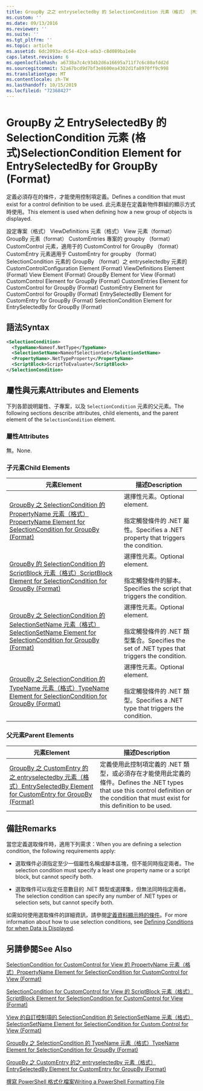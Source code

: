 ```yaml
---
title: GroupBy 之之 entryselectedby 的 SelectionCondition 元素（格式） |Microsoft Docs
ms.custom: ''
ms.date: 09/13/2016
ms.reviewer: ''
ms.suite: ''
ms.tgt_pltfrm: ''
ms.topic: article
ms.assetid: 6dc2093a-dc54-42c4-ada3-c8d089ba1e8e
caps.latest.revision: 6
ms.openlocfilehash: a6738a7c4c934b2d6a16695a711f7c6c80afdd2d
ms.sourcegitcommit: 52a67bcd9d7bf3e8600ea4302d1fa8970ff9c998
ms.translationtype: MT
ms.contentlocale: zh-TW
ms.lasthandoff: 10/15/2019
ms.locfileid: "72368427"
---
```

# <a name="selectioncondition-element-for-entryselectedby-for-groupby-format"></a><span data-ttu-id="6be58-102">GroupBy 之 EntrySelectedBy 的 SelectionCondition 元素 (格式)</span><span class="sxs-lookup"><span data-stu-id="6be58-102">SelectionCondition Element for EntrySelectedBy for GroupBy (Format)</span></span>

<span data-ttu-id="6be58-103">定義必須存在的條件，才能使用控制項定義。</span><span class="sxs-lookup"><span data-stu-id="6be58-103">Defines a condition that must exist for a control definition to be used.</span></span> <span data-ttu-id="6be58-104">此元素是在定義新物件群組的顯示方式時使用。</span><span class="sxs-lookup"><span data-stu-id="6be58-104">This element is used when defining how a new group of objects is displayed.</span></span>

<span data-ttu-id="6be58-105">設定專案（格式） ViewDefinitions 元素（格式） View 元素（format） GroupBy 元素（format） CustomEntries 專案的 groupby （format） CustomControl 元素，適用于的 CustomControl for GroupBy （format） CustomEntry 元素適用于 CustomEntry for groupby （format） SelectionCondition 元素的 GroupBy （format）之 entryselectedby 元素的 CustomControl</span><span class="sxs-lookup"><span data-stu-id="6be58-105">Configuration Element (Format) ViewDefinitions Element (Format) View Element (Format) GroupBy Element for View (Format) CustomControl Element for GroupBy (Format) CustomEntries Element for CustomControl for GroupBy (Format) CustomEntry Element for CustomControl for GroupBy (Format) EntrySelectedBy Element for CustomEntry for GroupBy (Format) SelectionCondition Element for EntrySelectedBy for GroupBy (Format)</span></span>

## <a name="syntax"></a><span data-ttu-id="6be58-106">語法</span><span class="sxs-lookup"><span data-stu-id="6be58-106">Syntax</span></span>

```xml
<SelectionCondition>
  <TypeName>Nameof.NetType</TypeName>
  <SelectionSetName>NameofSelectionSet</SelectionSetName>
  <PropertyName>.NetTypeProperty</PropertyName>
  <ScriptBlock>ScriptToEvaluate</ScriptBlock>
</SelectionCondition>
```

## <a name="attributes-and-elements"></a><span data-ttu-id="6be58-107">屬性與元素</span><span class="sxs-lookup"><span data-stu-id="6be58-107">Attributes and Elements</span></span>

<span data-ttu-id="6be58-108">下列各節說明屬性、子專案，以及 `SelectionCondition` 元素的父元素。</span><span class="sxs-lookup"><span data-stu-id="6be58-108">The following sections describe attributes, child elements, and the parent element of the `SelectionCondition` element.</span></span>

### <a name="attributes"></a><span data-ttu-id="6be58-109">屬性</span><span class="sxs-lookup"><span data-stu-id="6be58-109">Attributes</span></span>

<span data-ttu-id="6be58-110">無。</span><span class="sxs-lookup"><span data-stu-id="6be58-110">None.</span></span>

### <a name="child-elements"></a><span data-ttu-id="6be58-111">子元素</span><span class="sxs-lookup"><span data-stu-id="6be58-111">Child Elements</span></span>

|<span data-ttu-id="6be58-112">元素</span><span class="sxs-lookup"><span data-stu-id="6be58-112">Element</span></span>|<span data-ttu-id="6be58-113">描述</span><span class="sxs-lookup"><span data-stu-id="6be58-113">Description</span></span>|
|-------------|-----------------|
|[<span data-ttu-id="6be58-114">GroupBy 之 SelectionCondition 的 PropertyName 元素（格式）</span><span class="sxs-lookup"><span data-stu-id="6be58-114">PropertyName Element for SelectionCondition for GroupBy (Format)</span></span>](./propertyname-element-for-selectioncondition-for-groupby-format.md)|<span data-ttu-id="6be58-115">選擇性元素。</span><span class="sxs-lookup"><span data-stu-id="6be58-115">Optional element.</span></span><br /><br /> <span data-ttu-id="6be58-116">指定觸發條件的 .NET 屬性。</span><span class="sxs-lookup"><span data-stu-id="6be58-116">Specifies a .NET property that triggers the condition.</span></span>|
|[<span data-ttu-id="6be58-117">GroupBy 的 SelectionCondition 的 ScriptBlock 元素（格式）</span><span class="sxs-lookup"><span data-stu-id="6be58-117">ScriptBlock Element for SelectionCondition for GroupBy (Format)</span></span>](./scriptblock-element-for-selectioncondition-for-entryselectedby-for-groupby-format.md)|<span data-ttu-id="6be58-118">選擇性元素。</span><span class="sxs-lookup"><span data-stu-id="6be58-118">Optional element.</span></span><br /><br /> <span data-ttu-id="6be58-119">指定觸發條件的腳本。</span><span class="sxs-lookup"><span data-stu-id="6be58-119">Specifies the script that triggers the condition.</span></span>|
|[<span data-ttu-id="6be58-120">GroupBy 之 SelectionCondition 的 SelectionSetName 元素（格式）</span><span class="sxs-lookup"><span data-stu-id="6be58-120">SelectionSetName Element for SelectionCondition for GroupBy (Format)</span></span>](./selectionsetname-element-for-selectioncondition-for-groupby-format.md)|<span data-ttu-id="6be58-121">選擇性元素。</span><span class="sxs-lookup"><span data-stu-id="6be58-121">Optional element.</span></span><br /><br /> <span data-ttu-id="6be58-122">指定觸發條件的 .NET 類型集合。</span><span class="sxs-lookup"><span data-stu-id="6be58-122">Specifies the set of .NET types that triggers the condition.</span></span>|
|[<span data-ttu-id="6be58-123">GroupBy 之 SelectionCondition 的 TypeName 元素（格式）</span><span class="sxs-lookup"><span data-stu-id="6be58-123">TypeName Element for SelectionCondition for GroupBy  (Format)</span></span>](./typename-element-for-selectioncondition-for-groupby-format.md)|<span data-ttu-id="6be58-124">選擇性元素。</span><span class="sxs-lookup"><span data-stu-id="6be58-124">Optional element.</span></span><br /><br /> <span data-ttu-id="6be58-125">指定觸發條件的 .NET 類型。</span><span class="sxs-lookup"><span data-stu-id="6be58-125">Specifies a .NET type that triggers the condition.</span></span>|

### <a name="parent-elements"></a><span data-ttu-id="6be58-126">父元素</span><span class="sxs-lookup"><span data-stu-id="6be58-126">Parent Elements</span></span>

|<span data-ttu-id="6be58-127">元素</span><span class="sxs-lookup"><span data-stu-id="6be58-127">Element</span></span>|<span data-ttu-id="6be58-128">描述</span><span class="sxs-lookup"><span data-stu-id="6be58-128">Description</span></span>|
|-------------|-----------------|
|[<span data-ttu-id="6be58-129">GroupBy 之 CustomEntry 的之 entryselectedby 元素（格式）</span><span class="sxs-lookup"><span data-stu-id="6be58-129">EntrySelectedBy Element for CustomEntry for GroupBy (Format)</span></span>](./entryselectedby-element-for-customentry-for-groupby-format.md)|<span data-ttu-id="6be58-130">定義使用此控制項定義的 .NET 類型，或必須存在才能使用此定義的條件。</span><span class="sxs-lookup"><span data-stu-id="6be58-130">Defines the .NET types that use this control definition or the condition that must exist for this definition to be used.</span></span>|

## <a name="remarks"></a><span data-ttu-id="6be58-131">備註</span><span class="sxs-lookup"><span data-stu-id="6be58-131">Remarks</span></span>

<span data-ttu-id="6be58-132">當您定義選取條件時，適用下列需求：</span><span class="sxs-lookup"><span data-stu-id="6be58-132">When you are defining a selection condition, the following requirements apply:</span></span>

- <span data-ttu-id="6be58-133">選取條件必須指定至少一個屬性名稱或腳本區塊，但不能同時指定兩者。</span><span class="sxs-lookup"><span data-stu-id="6be58-133">The selection condition must specify a least one property name or a script block, but cannot specify both.</span></span>

- <span data-ttu-id="6be58-134">選取條件可以指定任意數目的 .NET 類型或選擇集，但無法同時指定兩者。</span><span class="sxs-lookup"><span data-stu-id="6be58-134">The selection condition can specify any number of .NET types or selection sets, but cannot specify both.</span></span>

<span data-ttu-id="6be58-135">如需如何使用選取條件的詳細資訊，請參閱[定義資料顯示時的條件](./defining-conditions-for-displaying-data.md)。</span><span class="sxs-lookup"><span data-stu-id="6be58-135">For more information about how to use selection conditions, see [Defining Conditions for when Data is Displayed](./defining-conditions-for-displaying-data.md).</span></span>

## <a name="see-also"></a><span data-ttu-id="6be58-136">另請參閱</span><span class="sxs-lookup"><span data-stu-id="6be58-136">See Also</span></span>

[<span data-ttu-id="6be58-137">SelectionCondition for CustomControl for View 的 PropertyName 元素（格式）</span><span class="sxs-lookup"><span data-stu-id="6be58-137">PropertyName Element for SelectionCondition for CustomControl for View (Format)</span></span>](./propertyname-element-for-selectioncondition-for-customcontrol-for-view-format.md)

[<span data-ttu-id="6be58-138">SelectionCondition for CustomControl for View 的 ScriptBlock 元素（格式）</span><span class="sxs-lookup"><span data-stu-id="6be58-138">ScriptBlock Element for SelectionCondition for CustomControl for View (Format)</span></span>](./scriptblock-element-for-selectioncondition-for-customcontrol-for-view-format.md)

[<span data-ttu-id="6be58-139">View 的自訂控制項的 SelectionCondition 的 SelectionSetName 元素（格式）</span><span class="sxs-lookup"><span data-stu-id="6be58-139">SelectionSetName Element for SelectionCondition for Custom Control for View (Format)</span></span>](./selectionsetname-element-for-selectioncondition-for-customcontrol-for-view-format.md)

[<span data-ttu-id="6be58-140">GroupBy 之 SelectionCondition 的 TypeName 元素（格式）</span><span class="sxs-lookup"><span data-stu-id="6be58-140">TypeName Element for SelectionCondition for GroupBy  (Format)</span></span>](./typename-element-for-selectioncondition-for-groupby-format.md)

[<span data-ttu-id="6be58-141">GroupBy 之 CustomEntry 的之 entryselectedby 元素（格式）</span><span class="sxs-lookup"><span data-stu-id="6be58-141">EntrySelectedBy Element for CustomEntry for GroupBy (Format)</span></span>](./entryselectedby-element-for-customentry-for-groupby-format.md)

[<span data-ttu-id="6be58-142">撰寫 PowerShell 格式化檔案</span><span class="sxs-lookup"><span data-stu-id="6be58-142">Writing a PowerShell Formatting File</span></span>](./writing-a-powershell-formatting-file.md)

